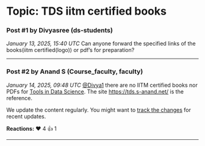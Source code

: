 # Topic: TDS iitm certified books

### Post #1 by **Divyasree** (ds-students)
*January 13, 2025, 15:40 UTC*
Can anyone forward the specified links of the books(iitm certified(logo)) or pdf’s for preparation?

---

### Post #2 by **Anand S** (Course_faculty, faculty)
*January 14, 2025, 09:48 UTC*
[@Divya1](https://discourse.onlinedegree.iitm.ac.in/u/divya1) there are no IITM certified books nor PDFs for [Tools in Data Science](https://discourse.onlinedegree.iitm.ac.in/c/courses/tds-kb/34). The site <https://tds.s-anand.net/> is the reference.

We update the content regularly. You might want to [track the changes](https://github.com/sanand0/tools-in-data-science-public/commits/tds-2025-01/) for recent updates.

**Reactions:** ❤️ 4 👍 1

---
